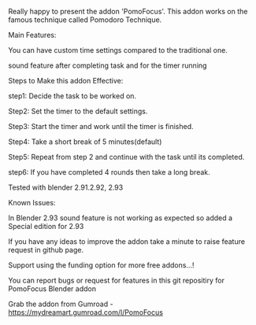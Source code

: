 Really happy to present the addon 'PomoFocus'. This addon works on the famous technique called Pomodoro Technique.

Main Features:

You can have custom time settings compared to the traditional one.

sound feature after completing task and for the timer running

Steps to Make this addon Effective:

step1: Decide the task to be worked on.

Step2: Set the timer to the default settings.

Step3: Start the timer and work until the timer is finished.

Step4: Take a short break of 5 minutes(default)

Step5: Repeat from step 2 and continue with the task until its completed.

step6: If you have completed 4 rounds then take a long break.

Tested with blender 2.91.2.92, 2.93

Known Issues:

In Blender 2.93 sound feature is not working as expected so added a Special edition for 2.93

If you have any ideas to improve the addon take a minute to raise feature request in github page.

Support using the funding option for more free addons...!


You can report bugs or request for features in this git repositiry for PomoFocus Blender addon

Grab the addon from Gumroad - https://mydreamart.gumroad.com/l/PomoFocus
